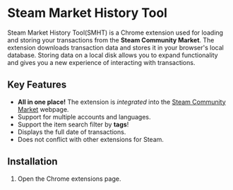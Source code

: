 # Steam Market History Tool
Steam Market History Tool(SMHT) is a Chrome extension used for loading and storing your transactions from the **Steam Community Market**. 
The extension downloads transaction data and stores it in your browser's local database. Storing data on a local disk allows you to expand functionality and gives you a new experience of interacting with transactions.
## Key Features
+ **All in one place!** The extension is *integrated* into the [Steam Community Market](https://steamcommunity.com/market/) webpage.
+ Support for multiple accounts and languages.
+ Support the item search filter by **tags**!
+ Displays the full date of transactions.
+ Does not conflict with other extensions for Steam.
## Installation
1. Open the Chrome extensions page.
